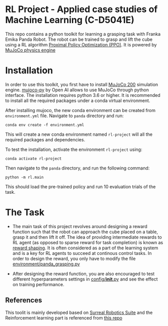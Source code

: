 # RL Project - Applied case studies of Machine Learning (C-D5041E) 

This  repo contains a python toolkit for learning a grasping task with Franka Emika Panda Robot. The robot can be trained to grasp and lift the cube using a RL algorithm [Proximal Policy Optimization (PPO)](https://arxiv.org/abs/1707.06347). It is powered by [MuJoCo physics engine](http://www.mujoco.org/) 

# Installation

In order to use this toolkit, you first have to install [MuJoCo 200](https://www.roboti.us/download.html) simulation engine. [mujoco-py](https://github.com/openai/mujoco-py) by Open AI allows to use MuJoCo through python interface.
The installation requires python 3.6 or higher. It is recommended to install all the required packages under a conda virtual environment. 

After installing mujoco, the new conda environment can be created from ```environment.yml``` file. Navigate to ```panda``` directory and run:

```
conda env create -f environment.yml
```
This will create a new conda environment named ```rl-project``` will all the required packages and dependencies.

To test the installation, activate the environment ```rl-project``` using:
```
conda activate rl-project
```

Then navigate to the ```panda``` directory, and run the following command: 

```
python -m rl.main
```
This should load the pre-trained policy and run 10 evaluation trials of the task.

# The Task
 * The main task of this project revolves around designing a reward function such that the robot can approach the cube placed on a table, grasp it and then lift it off. The idea of providing intermediate rewards to RL agent (as opposed to sparse reward for task completion) is known as [reward shaping](https://arxiv.org/pdf/1704.03073.pdf). It is often considered as a part of the learning system and is a key for RL agents to succeed at continous control tasks. In order to design the reward, you only have to modify the file [environment/panda_grasping.py](panda/environments/panda_grasping.py)

 * After designing the reward function, you are also encouraged to test different hyperparameters settings in [config/__init__.py](panda/config/__init__.py) and see the effect on training performance.


## References
This toolit is mainly developed based on [Surreal Robotics Suite](https://github.com/StanfordVL/robosuite) and the Reinforcement learning part is referenced from
[this repo](https://github.com/clvrai/furniture)
